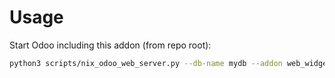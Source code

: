 # Usage

Start Odoo including this addon (from repo root):

```bash
python3 scripts/nix_odoo_web_server.py --db-name mydb --addon web_widget_char_size
```
